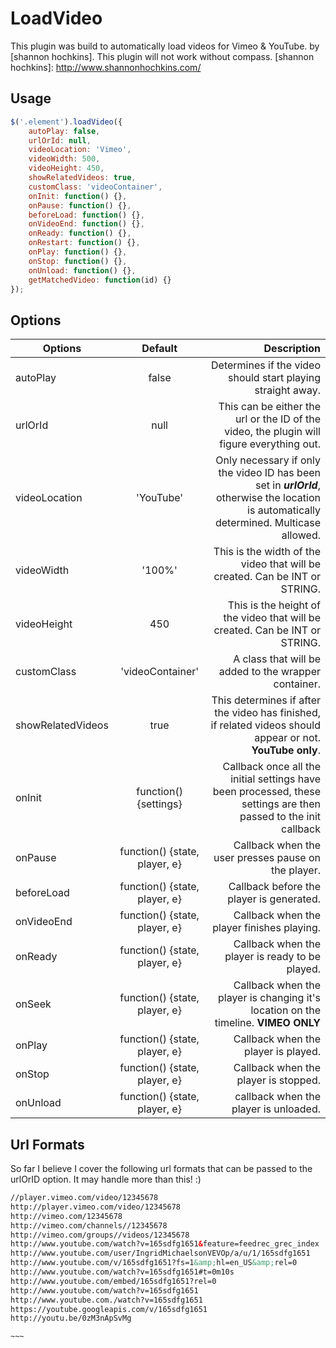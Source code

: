 LoadVideo
===============

This plugin was build to automatically load videos for Vimeo & YouTube.
by [shannon hochkins]. This plugin will not work without compass.
[shannon hochkins]: http://www.shannonhochkins.com/

Usage
--------------

```javascript
$('.element').loadVideo({
    autoPlay: false,
    urlOrId: null,
    videoLocation: 'Vimeo',
    videoWidth: 500,
    videoHeight: 450,
    showRelatedVideos: true,
    customClass: 'videoContainer',
    onInit: function() {},
    onPause: function() {},
    beforeLoad: function() {},
    onVideoEnd: function() {},
    onReady: function() {},
    onRestart: function() {},
    onPlay: function() {},
    onStop: function() {},
    onUnload: function() {},
    getMatchedVideo: function(id) {}
});
```


Options
--------------


| Options               | Default                             | Description  |
| --------------------- |:-----------------------------------:| ------------:|
| autoPlay              | false                               | Determines if the video should start playing straight away. |
| urlOrId               | null                                | This can be either the url or the ID of the video, the plugin will figure everything out. |
| videoLocation         | 'YouTube'                           | Only necessary if only the video ID has been set in ***urlOrId***, otherwise the location is automatically determined. Multicase allowed. |
| videoWidth            | '100%'                              | This is the width of the video that will be created. Can be INT or STRING. |
| videoHeight           | 450                                 | This is the height of the video that will be created. Can be INT or STRING. |
| customClass           | 'videoContainer'                    | A class that will be added to the wrapper container. |
| showRelatedVideos     | true                                | This determines if after the video has finished, if related videos should appear or not. **YouTube only**. |
| onInit                | function() {settings}               | Callback once all the initial settings have been processed, these settings are then passed to the init callback |
| onPause               | function() {state, player, e}       | Callback when the user presses pause on the player. |
| beforeLoad            | function() {state, player, e}       | Callback before the player is generated. |
| onVideoEnd            | function() {state, player, e}       | Callback when the player finishes playing. |
| onReady               | function() {state, player, e}       | Callback when the player is ready to be played. |
| onSeek                | function() {state, player, e}       | Callback when the player is changing it's location on the timeline. **VIMEO ONLY** |
| onPlay                | function() {state, player, e}       | Callback when the player is played. |
| onStop                | function() {state, player, e}       | Callback when the player is stopped. |
| onUnload              | function() {state, player, e}       | callback when the player is unloaded. |



Url Formats
--------------

So far I believe I cover the following url formats that can be passed to the urlOrID option. It may handle more than this! :)


```html
//player.vimeo.com/video/12345678
http://player.vimeo.com/video/12345678
http://vimeo.com/12345678
http://vimeo.com/channels//12345678
http://vimeo.com/groups//videos/12345678
http://www.youtube.com/watch?v=165sdfg1651&feature=feedrec_grec_index
http://www.youtube.com/user/IngridMichaelsonVEVOp/a/u/1/165sdfg1651
http://www.youtube.com/v/165sdfg1651?fs=1&amp;hl=en_US&amp;rel=0
http://www.youtube.com/watch?v=165sdfg1651#t=0m10s
http://www.youtube.com/embed/165sdfg1651?rel=0
http://www.youtube.com/watch?v=165sdfg1651
http://www.youtube.com./watch?v=165sdfg1651       
https://youtube.googleapis.com/v/165sdfg1651
http://youtu.be/0zM3nApSvMg

~~~





